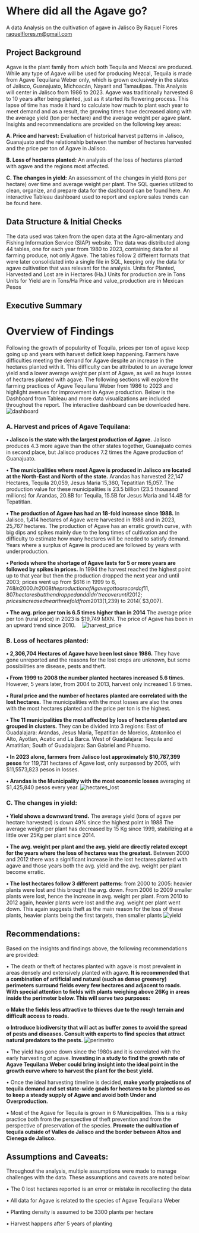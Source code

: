 # Where did all the Agave go?
A data Analysis on the cultivation of agave in Jalisco
By Raquel Flores   raquelflores.m@gmail.com
## Project Background
Agave is the plant family from which both Tequila and Mezcal are produced. While any type of Agave will be used for producing Mezcal, Tequila is made from Agave Tequilana Weber only, which is grown exclusively in the states of Jalisco, Guanajuato, Michoacán, Nayarit and Tamaulipas. This Analysis will center in Jalisco from 1986 to 2023.
Agave was traditionally harvested 8 to 10 years after being planted, just as it started its flowering process. This lapse of time has made it hard to calculate how much to plant each year to meet demand and as a result, the growing times have decreased along with the average yield (ton per hectare) and the average weight per agave plant.
Insights and recommendations are provided on the following key areas:

**A.	Price and harvest:** Evaluation of historical harvest patterns in Jalisco, Guanajuato and the relationship between the number of hectares harvested and the price per ton of Agave in Jalisco.

**B.	Loss of hectares planted:** An analysis of the loss of hectares planted with agave and the regions most affected.

**C.	The changes in yield:** An assessment of the changes in yield (tons per hectare) over time and average weight per plant.
The SQL queries utilized to clean, organize, and prepare data for the dashboard can be found here.
An interactive Tableau dashboard used to report and explore sales trends can be found here.
 
## Data Structure & Initial Checks
The data used was taken from the open data at the Agro-alimentary and Fishing Information Service (SIAP) website. The data was distributed along 44 tables, one for each year from 1980 to 2023, containing data for all farming produce, not only Agave. 
The tables follow 2 different formats that were later consolidated into a single file in SQL, keeping only the data for agave cultivation that was relevant for the analysis. 
Units for Planted, Harvested and Lost are in Hectares (Ha.)
Units for production are in Tons
Units for Yield are in Tons/Ha
Price and value_production are in Mexican Pesos

## Executive Summary
# Overview of Findings
Following the growth of popularity of Tequila, prices per ton of agave keep going up and years with harvest deficit keep happening. Farmers have difficulties meeting the demand for Agave despite an increase in the hectares planted with it. This difficulty can be attributed to an average lower yield and a lower average weight per plant of Agave, as well as huge losses of hectares planted with agave. The following sections will explore the farming practices of Agave Tequilana Weber from 1986 to 2023 and highlight avenues for improvement in Agave production. 
 Below is the Dashboard from Tableau and more data visualizations are included throughout the report. The interactive dashboard can be downloaded here.
![dashboard](https://github.com/user-attachments/assets/cecc6c77-e7d1-461d-ab0f-1c55c88206a8)


### A.	Harvest and prices of Agave Tequilana:
**•	Jalisco is the state with the largest production of Agave.** Jalisco produces 4.3 more agave than the other states together, Guanajuato comes in second place, but Jalisco produces 7.2 times the Agave production of Guanajuato.

**•	The municipalities where most Agave is produced in Jalisco are located at the North-East and North of the state.**  Arandas has harvested 22,147 Hectares, Tequila 20,059, Jesus Maria 15,360, Tepatitlan 15,057. The production value for these municipalities is 23.5 billion (23.5 thousand millions) for Arandas, 20.8B for Tequila, 15.5B for Jesus Maria and 14.4B for Tepatitlan. 

**•	The production of Agave has had an 18-fold increase since 1988.** In Jalisco, 1,414 hectares of Agave were harvested in 1988 and in 2023, 25,767 hectares. The production of Agave has an erratic growth curve, with big dips and spikes mainly due to the long times of cultivation and the difficulty to estimate how many hectares will be needed to satisfy demand. Years where a surplus of Agave is produced are followed by years with underproduction. 

**•	Periods where the shortage of Agave lasts for 5 or more years are followed by spikes in prices.** In 1994 the harvest reached the highest point up to that year but then the production dropped the next year and until 2003; prices went up from $616 in 1999 to $6,748 in 2000. In 2008 the production of Agave got to a record of 11,807 hectares but then dropped and didn’t recover until 2012; prices increased near three fold from 2013 ($1,239) to 2014( $3,007). 

**•	The avg. price per ton is 6.5 times higher than in 2014** The average price per ton (rural price) in 2023 is $19,749 MXN. The price of Agave has been in an upward trend since 2010.
 ![harvest_price](https://github.com/user-attachments/assets/f998094c-c283-458c-9dfa-37c5e92caf7c)

### B.	Loss of hectares planted: 

**•	2,306,704 Hectares of Agave have been lost since 1986.** They have gone unreported and the reasons for the lost crops are unknown, but some possibilities are disease, pests and theft.

**•	From 1999 to 2008 the number planted hectares increased 5.6 times.** However, 5 years later, from 2004 to 2013, harvest only increased 1.6 times.

**•	Rural price and the number of hectares planted are correlated with the lost hectares.** The municipalities with the most losses are also the ones with the most hectares planted and the price per ton is the highest. 

**•	The 11 municipalities the most affected by loss of hectares planted are grouped in clusters.** They can be divided into 3 regions: East of Guadalajara: Arandas, Jesus Maria, Tepatitlan de Morelos, Atotonilco el Alto, Ayotlan, Acatic and La Barca. West of Guadalajara: Tequila and Amatitlan; South of Guadalajara: San Gabriel and Pihuamo.  

**•	In 2023 alone, farmers from Jalisco lost approximately $10,787,399 pesos** for 119,731 hectares of Agave lost, only surpassed by 2005, with $11,5573,823 pesos in losses.  

**•	Arandas is the Municipality with the most economic losses** averaging at $1,425,840 pesos every year. 
 ![hectares_lost](https://github.com/user-attachments/assets/737f12bc-e229-4c49-bfe4-d971db182efb)

### C.	The changes in yield: 

**•	Yield shows a downward trend.** The average yield (tons of agave per hectare harvested) is down 49% since the highest point in 1988
The average weight per plant has decreased by 15 Kg since 1999, stabilizing at a little over 25Kg per plant since 2014.

**•	The avg. weight per plant and the avg. yield are directly related except for the years where the loss of hectares was the greatest.** Between 2000 and 2012 there was a significant increase in the lost hectares planted with agave and those years both the avg. yield and the avg. weight per plant become erratic.

**•	The lost hectares follow 3 different patterns:** from 2000 to 2005: heavier plants were lost and this brought the avg. down. From 2006 to 2009 smaller plants were lost, hence the increase in avg. weight per plant. From 2010 to 2012 again, heavier plants were lost and the avg. weight per plant went down. This again suggests theft as the main reason for the loss of these plants, heavier plants being the first targets, then smaller plants
![yield](https://github.com/user-attachments/assets/bb724567-d470-4b0c-af93-7dd49855fa16)

## Recommendations:

Based on the insights and findings above, the following recommendations are provided:

•	The death or theft of hectares planted with agave is most prevalent in areas densely and extensively planted with agave. **It is recommended that a combination of artificial and natural (such as dense greenery) perimeters surround fields every few hectares and adjacent to roads. With special attention to fields with plants weighing above 26Kg in areas inside the perimeter below. This will serve two purposes:**
   
   **o	Make the fields less attractive to thieves due to the rough terrain and difficult access to roads.** 
  
   **o	Introduce biodiversity that will act as buffer zones to avoid the spread of pests and diseases. Consult with experts to find species that attract natural predators to the pests.**
![perimetro](https://github.com/user-attachments/assets/e8cf93e0-2c1e-492e-9745-d1a348101781)

•	The yield has gone down since the 1980s and it is correlated with the early harvesting of agave. **Investing in a study to find the growth rate of Agave Tequilana Weber could bring insight into the ideal point in the growth curve where to harvest the plant for the best yield.**

•	Once the ideal harvesting timeline is decided, **make yearly projections of tequila demand and set state-wide goals for hectares to be planted so as to keep a steady supply of Agave and avoid both Under and Overproduction.** 

•	Most of the Agave for Tequila is grown in 6 Municipalities. This is a risky practice both from the perspective of theft prevention and from the perspective of preservation of the species. **Promote the cultivation of tequila outside of Valles de Jalisco and the border between Altos and Cienega de Jalisco.**

## Assumptions and Caveats:

Throughout the analysis, multiple assumptions were made to manage challenges with the data. These assumptions and caveats are noted below:

•	The 0 lost hectares reported is an error or mistake in recollecting the data

•	All data for Agave is related to the species of Agave Tequilana Weber

•	Planting density is assumed to be 3300 plants per hectare

•	Harvest happens after 5 years of planting


